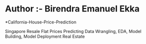 # Author :- Birendra Emanuel Ekka

*California-House-Price-Prediction

Singapore  Resale Flat Prices Predicting Data Wrangling, EDA, Model Building, Model Deployment Real Estate
